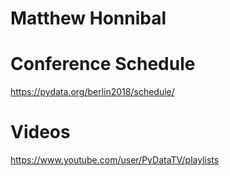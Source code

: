 # Matthew Honnibal

# Conference Schedule
  https://pydata.org/berlin2018/schedule/

# Videos
  https://www.youtube.com/user/PyDataTV/playlists
